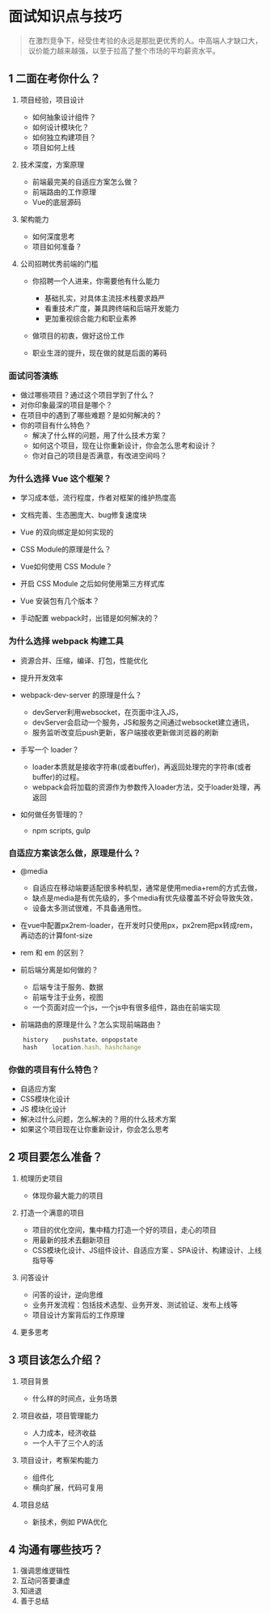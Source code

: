 # 面试知识点与技巧

> 在激烈竞争下，经受住考验的永远是那批更优秀的人。中高端人才缺口大，议价能力越来越强，以至于拉高了整个市场的平均薪资水平。



## 1 二面在考你什么？

1. 项目经验，项目设计
	* 如何抽象设计组件？
	* 如何设计模块化？
	* 如何独立构建项目？
	* 项目如何上线

2. 技术深度，方案原理
	* 前端最完美的自适应方案怎么做？
	* 前端路由的工作原理
	* Vue的底层源码

3. 架构能力
	* 如何深度思考
	* 项目如何准备？

4. 公司招聘优秀前端的门槛
	* 你招聘一个人进来，你需要他有什么能力
		* 基础扎实，对具体主流技术栈要求趋严
		* 看重技术广度，兼具跨终端和后端开发能力
		* 更加重视综合能力和职业素养

	* 做项目的初衷，做好这份工作
	* 职业生涯的提升，现在做的就是后面的筹码


### 面试问答演练

* 做过哪些项目？通过这个项目学到了什么？
* 对你印象最深的项目是哪个？
* 在项目中的遇到了哪些难题？是如何解决的？
* 你的项目有什么特色？
	* 解决了什么样的问题，用了什么技术方案？
	* 如何这个项目，现在让你重新设计，你会怎么思考和设计？
	* 你对自己的项目是否满意，有改进空间吗？ 


### 为什么选择 Vue 这个框架？

* 学习成本低，流行程度，作者对框架的维护热度高
* 文档完善、生态圈庞大、bug修复速度块

* Vue 的双向绑定是如何实现的
* CSS Module的原理是什么？
* Vue如何使用 CSS Module？
* 开启 CSS Module 之后如何使用第三方样式库

* Vue 安装包有几个版本？
* 手动配置 webpack时，出错是如何解决的？


### 为什么选择 webpack 构建工具

* 资源合并、压缩，编译、打包，性能优化
* 提升开发效率

* webpack-dev-server 的原理是什么？
	* devServer利用websocket，在页面中注入JS，
	* devServer会启动一个服务，JS和服务之间通过websocket建立通讯，
	* 服务监听改变后push更新，客户端接收更新做浏览器的刷新

* 手写一个 loader？
	* loader本质就是接收字符串(或者buffer)，再返回处理完的字符串(或者buffer)的过程。
	* webpack会将加载的资源作为参数传入loader方法，交于loader处理，再返回

* 如何做任务管理的？
	* npm scripts, gulp


### 自适应方案该怎么做，原理是什么？

* @media 
	* 自适应在移动端要适配很多种机型，通常是使用media+rem的方式去做，
	* 缺点是media是有优先级的，多个media有优先级覆盖不好会导致失效，
	* 设备太多测试很难，不具备通用性。

* 在vue中配置px2rem-loader，在开发时只使用px，px2rem把px转成rem，再动态的计算font-size

* rem 和 em 的区别？
* 前后端分离是如何做的？
	* 后端专注于服务、数据
	* 前端专注于业务，视图
	* 一个页面对应一个js，一个js中有很多组件，路由在前端实现

* 前端路由的原理是什么？怎么实现前端路由？

```jsx
	history    pushstate、onpopstate
	hash    location.hash、hashchange
```


### 你做的项目有什么特色？

* 自适应方案
* CSS模块化设计
* JS 模块化设计
* 解决过什么问题，怎么解决的？用的什么技术方案
* 如果这个项目现在让你重新设计，你会怎么思考



## 2 项目要怎么准备？

1. 梳理历史项目
	* 体现你最大能力的项目
	
2. 打造一个满意的项目
	* 项目的优化空间，集中精力打造一个好的项目，走心的项目
	* 用最新的技术去翻新项目
	* CSS模块化设计、JS组件设计、自适应方案 、SPA设计、构建设计、上线指导等


3. 问答设计
	* 问答的设计，逆向思维
	* 业务开发流程：包括技术选型、业务开发、测试验证、发布上线等
	* 项目设计方案背后的工作原理

4. 更多思考



## 3 项目该怎么介绍？

1. 项目背景
	* 什么样的时间点，业务场景

2. 项目收益，项目管理能力
	* 人力成本，经济收益
	* 一个人干了三个人的活

3. 项目设计，考察架构能力
	* 组件化
	* 横向扩展，代码可复用

4. 项目总结
	* 新技术，例如 PWA优化



## 4 沟通有哪些技巧？

1. 强调思维逻辑性
2. 互动问答要谦虚
3. 知进退
4. 善于总结
